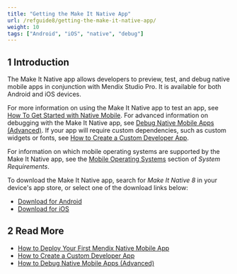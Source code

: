 ```yaml
---
title: "Getting the Make It Native App"
url: /refguide8/getting-the-make-it-native-app/
weight: 10
tags: ["Android", "iOS", "native", "debug"]
---
```


## 1 Introduction

The Make It Native app allows developers to preview, test, and debug native mobile apps in conjunction with Mendix Studio Pro. It is available for both Android and iOS devices.

For more information on using the Make It Native app to test an app, see [How To Get Started with Native Mobile](/howto8/mobile/getting-started-with-native-mobile/). For advanced information on debugging with the Make It Native app, see [Debug Native Mobile Apps (Advanced)](/howto8/mobile/native-debug/). If your app will require custom dependencies, such as custom widgets or fonts, see [How to Create a Custom Developer App](/howto8/mobile/how-to-devapps/).

For information on which mobile operating systems are supported by the Make It Native app, see the [Mobile Operating Systems](/refguide8/system-requirements/#mobileos) section of *System Requirements*.

To download the Make It Native app, search for *Make It Native 8* in your device's app store, or select one of the download links below:

* [Download for Android](https://play.google.com/store/apps/details?id=com.mendix.developerapp)
* [Download for iOS](https://apps.apple.com/app/make-it-native/id1334081181)

## 2 Read More

* [How to Deploy Your First Mendix Native Mobile App](/howto8/mobile/deploying-native-app/)
* [How to Create a Custom Developer App](/howto8/mobile/how-to-devapps/)
* [How to Debug Native Mobile Apps (Advanced)](/howto8/mobile/native-debug/)
